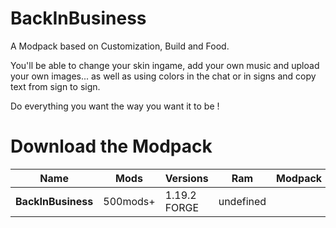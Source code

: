 # BackInBusiness

A Modpack based on Customization, Build and Food.

You'll be able to change your skin ingame, add your own music and upload your own images... as well as using colors in the chat or in signs and copy text from sign to sign.

Do everything you want the way you want it to be !

# Download the Modpack

| Name | Mods | Versions | Ram | Modpack | Serverpack
| ---- | ------------- | ----------- | ---------- | --- | ---|
|**BackInBusiness** | 500mods+ | 1.19.2 FORGE| undefined | [<img src=https://media.forgecdn.net/avatars/130/458/636460205549127215.png height=16>]([https://legacy.curseforge.com/minecraft/modpacks/backinbusiness)| undefined|
